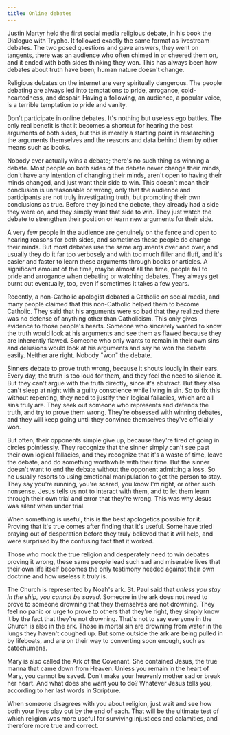 ```yaml
---
title: Online debates
---
```


Justin Martyr held the first social media religious debate, in his book the Dialogue with Trypho. It followed exactly the same format as livestream debates. The two posed questions and gave answers, they went on tangents, there was an audience who often chimed in or cheered them on, and it ended with both sides thinking they won. This has always been how debates about truth have been; human nature doesn't change.

Religious debates on the internet are very spiritually dangerous. The people debating are always led into temptations to pride, arrogance, cold-heartedness, and despair. Having a following, an audience, a popular voice, is a terrible temptation to pride and vanity.

Don't participate in online debates. It's nothing but useless ego battles. The only real benefit is that it becomes a shortcut for hearing the best arguments of both sides, but this is merely a starting point in researching the arguments themselves and the reasons and data behind them by other means such as books.

Nobody ever actually wins a debate; there's no such thing as winning a debate. Most people on both sides of the debate never change their minds, don't have any intention of changing their minds, aren't open to having their minds changed, and just want their side to win. This doesn't mean their conclusion is unreasonable or wrong, only that the audience and participants are not truly investigating truth, but promoting their own conclusions as true. Before they joined the debate, they already had a side they were on, and they simply want that side to win. They just watch the debate to strengthen their position or learn new arguments for their side.

A very few people in the audience are genuinely on the fence and open to hearing reasons for both sides, and sometimes these people do change their minds. But most debates use the same arguments over and over, and usually they do it far too verbosely and with too much filler and fluff, and it's easier and faster to learn these arguments through books or articles. A significant amount of the time, maybe almost all the time, people fall to pride and arrogance when debating or watching debates. They always get burnt out eventually, too, even if sometimes it takes a few years.

Recently, a non-Catholic apologist debated a Catholic on social media, and many people claimed that this non-Catholic helped them to become Catholic. They said that his arguments were so bad that they realized there was no defense of anything other than Catholicism. This only gives evidence to those people's hearts. Someone who sincerely wanted to know the truth would look at his arguments and see them as flawed because they are inherently flawed. Someone who only wants to remain in their own sins and delusions would look at his arguments and say he won the debate easily. Neither are right. Nobody "won" the debate.

Sinners debate to prove truth wrong, because it shouts loudly in their ears. Every day, the truth is too loud for them, and they feel the need to silence it. But they can't argue with the truth directly, since it's abstract. But they also can't sleep at night with a guilty conscience while living in sin. So to fix this without repenting, they need to justify their logical fallacies, which are all sins truly are. They seek out someone who represents and defends the truth, and try to prove them wrong. They're obsessed with winning debates, and they will keep going until they convince themselves they've officially won.

But often, their opponents simple give up, because they're tired of going in circles pointlessly. They recognize that the sinner simply can't see past their own logical fallacies, and they recognize that it's a waste of time, leave the debate, and do something worthwhile with their time. But the sinner doesn't want to end the debate without the opponent admitting a loss. So he usually resorts to using emotional manipulation to get the person to stay. They say you're running, you're scared, you know I'm right, or other such nonsense. Jesus tells us not to interact with them, and to let them learn through their own trial and error that they're wrong. This was why Jesus was silent when under trial.

When something is useful, this is the best apologetics possible for it. Proving that it's true comes after finding that it's useful. Some have tried praying out of desperation before they truly believed that it will help, and were surprised by the confusing fact that it worked.

Those who mock the true religion and desperately need to win debates proving it wrong, these same people lead such sad and miserable lives that their own life itself becomes the only testimony needed against their own doctrine and how useless it truly is.

The Church is represented by Noah's ark. St. Paul said that *unless you stay in the ship, you cannot be saved*. Someone in the ark does not need to prove to someone drowning that they themselves are not drowning. They feel no panic or urge to prove to others that they're right, they simply know it by the fact that they're not drowning. That's not to say everyone in the Church is also in the ark. Those in mortal sin are drowning from water in the lungs they haven't coughed up. But some outside the ark are being pulled in by lifeboats, and are on their way to converting soon enough, such as catechumens.

Mary is also called the Ark of the Covenant. She contained Jesus, the true manna that came down from Heaven. Unless you remain in the heart of Mary, you cannot be saved. Don't make your heavenly mother sad or break her heart. And what does she want you to do? Whatever Jesus tells you, according to her last words in Scripture.

When someone disagrees with you about religion, just wait and see how both your lives play out by the end of each. That will be the ultimate test of which religion was more useful for surviving injustices and calamities, and therefore more true and correct.
